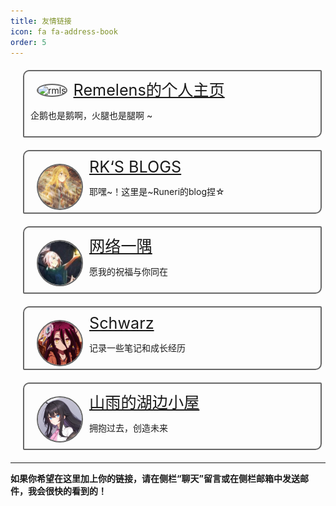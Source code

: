 ```yaml
---
title: 友情链接
icon: fa fa-address-book
order: 5
---
```


<style type="text/css">
.linksbox {
    background-image: -webkit-cross-fade(url("/assets/img/links/transparent.png"),url("/assets/config/640-2.jpeg"),40%);
    background-position: left;
    background-size: 100%;
    width: 90%;
    border: #666 solid 2px;
    border-radius: 10px 2px;
    margin: 20px;
    padding: 10px;
    transition: filter 0.5s, transform 0.5s; 
}

.linksbox:hover {
    transform: scale(1.05);
    box-shadow: 0 0 10px #808080;
}

.linksimage {
    border: #666 solid 2px;
    max-width: 5em;
    max-height: 200px;
    border-radius: 50%;
    float: left;
    margin: 10px;
}

.linkstitle {
    font-size:1.8em;
}
</style>


<div class="linksbox" style="background-image: -webkit-cross-fade(url(/assets/img/links/transparent.png),url(https://cdn.luogu.com.cn/upload/image_hosting/wzzqwiik.png),40%);">
    <img src="https://cdn.luogu.com.cn/upload/image_hosting/wzzqwiik.png" alt="rmls" class="linksimage">
    <span class="linkstitle"><a href="https://remelens.me">Remelens的个人主页</a></span>
    <p>企鹅也是鹅啊，火腿也是腿啊 ~</p>
</div>

<div class="linksbox" style="background-image: -webkit-cross-fade(url(/assets/img/links/transparent.png),url(/assets/img/links/rk.png),40%);">
    <img src="/assets/img/links/rk.png" alt="rk" class="linksimage">
    <span class="linkstitle"><a href="https://runeri-star.github.io/">RK‘S BLOGS</a></span>
    <p>耶嘿~！这里是~Runeri的blog捏☆</p>
</div>

<div class="linksbox" style="background-image: -webkit-cross-fade(url(/assets/img/links/transparent.png),url(/assets/img/links/cloud.jpg),40%);">
    <img src="/assets/img/links/cloud.jpg" alt="cloud" class="linksimage">
    <span class="linkstitle"><a href="https://cloud.sd.cn">网络一隅</a></span>
    <p>愿我的祝福与你同在</p>
</div>

<div class="linksbox" style="background-image: -webkit-cross-fade(url(/assets/img/links/transparent.png),url(/assets/img/links/xiubi.png),40%);">
    <img src="/assets/img/links/xiubi.png" alt="xb" class="linksimage">
    <span class="linkstitle"><a href="https://www.schwarzblog.icu/">Schwarz</a></span>
    <p>记录一些笔记和成长经历</p>
</div>

<div class="linksbox" style="background-image: -webkit-cross-fade(url(/assets/img/links/transparent.png),url(/assets/img/links/mountr.png),40%);">
    <img src="/assets/img/links/mountr.png" alt="mr" class="linksimage">
    <span class="linkstitle"><a href="https://mount-rain.link/">山雨的湖边小屋</a></span>
    <p>拥抱过去，创造未来</p>
</div>

<!--

已归档内容：

<div class="linksbox" style="background-image: -webkit-cross-fade(url(/assets/img/links/transparent.png),url(/assets/img/links/orcinus-library.png),40%);">
    <img src="/assets/img/links/orcinus-library.png" alt="虎鲸神话故事馆" class="linksimage">
    <span class="linkstitle"><a href="https://orcinushinwa.github.io">虎鲸神话故事馆</a></span>
    <p>当前连载系列：比斯特</p>
</div>

-->



-----

**如果你希望在这里加上你的链接，请在侧栏“聊天”留言或在侧栏邮箱中发送邮件，我会很快的看到的！**


